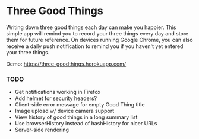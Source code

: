 # Three Good Things

Writing down three good things each day can make you happier.
This simple app will remind you to record your three things every
day and store them for future reference. On devices running
Google Chrome, you can also receive a daily push notification
to remind you if you haven't yet entered your three things.


Demo: https://three-goodthings.herokuapp.com/


### TODO

* Get notifications working in Firefox
* Add helmet for security headers?
* Client-side error message for empty Good Thing title
* Image upload w/ device camera support
* View history of good things in a long summary list
* Use browserHistory instead of hashHistory for nicer URLs
* Server-side rendering

